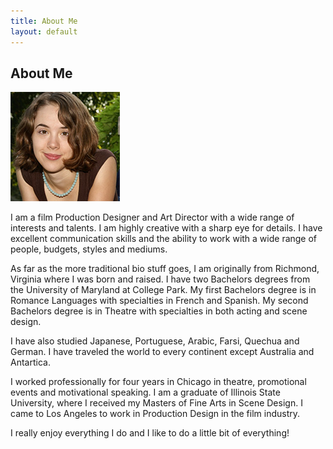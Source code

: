 ```yaml
---
title: About Me
layout: default
---
```

<div class="row content-row bg-dark">
  <div class="col">
  <h2>About Me</h2>
  <img class="about-img" src="/assets/images/allison.png" alt="Alison Schenker"/>
  <p>I am a film Production Designer and Art Director with a wide range of interests and talents. I am highly creative with a sharp eye for details. I have excellent communication skills and the ability to work with a wide range of people, budgets, styles and mediums. </p>
  <p>As far as the more traditional bio stuff goes, I am originally from Richmond, Virginia where I was born and raised. I have two Bachelors degrees from the University of Maryland at College Park. My first Bachelors degree is in Romance Languages with specialties in French and Spanish. My second Bachelors degree is in Theatre with specialties in both acting and scene design.</p>
  <p>I have also studied Japanese, Portuguese, Arabic, Farsi, Quechua and German. I have traveled the world to every continent except Australia and Antartica. </p>
  <p>I worked professionally for four years in Chicago in theatre, promotional events and motivational speaking. I am a graduate of Illinois State University, where I received my Masters of Fine Arts in Scene Design. I came to Los Angeles to work in Production Design in the film industry. </p>
  <p>I really enjoy everything I do and I like to do a little bit of everything!</p>
  </div>
</div>